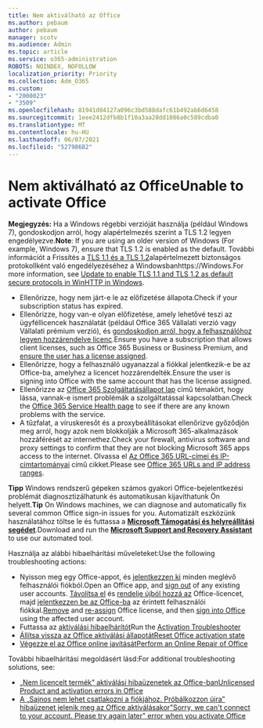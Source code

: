 ```yaml
---
title: Nem aktiválható az Office
ms.author: pebaum
author: pebaum
manager: scotv
ms.audience: Admin
ms.topic: article
ms.service: o365-administration
ROBOTS: NOINDEX, NOFOLLOW
localization_priority: Priority
ms.collection: Adm_O365
ms.custom:
- "2000023"
- "3509"
ms.openlocfilehash: 81941d84127a096c3bd588dafc61b492ab6d6458
ms.sourcegitcommit: 1eee2412dfb8b1f10a3aa28dd1086a0c589cdba0
ms.translationtype: MT
ms.contentlocale: hu-HU
ms.lasthandoff: 06/07/2021
ms.locfileid: "52798682"
---
```

# <a name="unable-to-activate-office"></a><span data-ttu-id="75902-102">Nem aktiválható az Office</span><span class="sxs-lookup"><span data-stu-id="75902-102">Unable to activate Office</span></span>

<span data-ttu-id="75902-103">**Megjegyzés:** Ha a Windows régebbi verzióját használja (például Windows 7), gondoskodjon arról, hogy alapértelmezés szerint a TLS 1.2 legyen engedélyezve.</span><span class="sxs-lookup"><span data-stu-id="75902-103">**Note**: If you are using an older version of Windows (For example, Windows 7), ensure that TLS 1.2 is enabled as the default.</span></span> <span data-ttu-id="75902-104">További információt a Frissítés a [TLS 1.1 és a TLS 1.2](https://support.microsoft.com/topic/update-to-enable-tls-1-1-and-tls-1-2-as-default-secure-protocols-in-winhttp-in-windows-c4bd73d2-31d7-761e-0178-11268bb10392)alapértelmezett biztonságos protokollként való engedélyezéséhez a Windowsbanhttps://Windows.</span><span class="sxs-lookup"><span data-stu-id="75902-104">For more information, see [Update to enable TLS 1.1 and TLS 1.2 as default secure protocols in WinHTTP in Windows](https://support.microsoft.com/topic/update-to-enable-tls-1-1-and-tls-1-2-as-default-secure-protocols-in-winhttp-in-windows-c4bd73d2-31d7-761e-0178-11268bb10392).</span></span>

- <span data-ttu-id="75902-105">Ellenőrizze, hogy nem járt-e le az előfizetése állapota.</span><span class="sxs-lookup"><span data-stu-id="75902-105">Check if your subscription status has expired.</span></span>
- <span data-ttu-id="75902-106">Ellenőrizze, hogy van-e olyan előfizetése, amely lehetővé teszi az ügyféllicencek használatát (például Office 365 Vállalati verzió vagy Vállalati prémium verzió), és [gondoskodjon arról, hogy a felhasználóhoz legyen hozzárendelve licenc](/microsoft-365/admin/manage/assign-licenses-to-users).</span><span class="sxs-lookup"><span data-stu-id="75902-106">Ensure you have a subscription that allows client licenses, such as Office 365 Business or Business Premium, and [ensure the user has a license assigned](/microsoft-365/admin/manage/assign-licenses-to-users).</span></span>
- <span data-ttu-id="75902-107">Ellenőrizze, hogy a felhasználó ugyanazzal a fiókkal jelentkezik-e be az Office-ba, amelyhez a licencet hozzárendelték.</span><span class="sxs-lookup"><span data-stu-id="75902-107">Ensure the user is signing into Office with the same account that has the license assigned.</span></span>
- <span data-ttu-id="75902-108">Ellenőrizze az [Office 365 Szolgáltatásállapot lap](/office365/enterprise/view-service-health) című témakört, hogy lássa, vannak-e ismert problémák a szolgáltatással kapcsolatban.</span><span class="sxs-lookup"><span data-stu-id="75902-108">Check the [Office 365 Service Health page](/office365/enterprise/view-service-health) to see if there are any known problems with the service.</span></span>
- <span data-ttu-id="75902-109">A tűzfalat, a víruskeresőt és a proxybeállításokat ellenőrizve győződjön meg arról, hogy azok nem blokkolják a Microsoft 365-alkalmazások hozzáférését az internethez.</span><span class="sxs-lookup"><span data-stu-id="75902-109">Check your firewall, antivirus software and proxy settings to confirm that they are not blocking Microsoft 365 apps access to the internet.</span></span> <span data-ttu-id="75902-110">Olvassa el [Az Office 365 URL-címei és IP-címtartományai](/office365/enterprise/urls-and-ip-address-ranges "Az Office 365 URL-címei és IP-címtartományai") című cikket.</span><span class="sxs-lookup"><span data-stu-id="75902-110">Please see [Office 365 URLs and IP address ranges](/office365/enterprise/urls-and-ip-address-ranges "Office 365 URLs and IP address ranges").</span></span>

<span data-ttu-id="75902-111">**Tipp** Windows rendszerű gépeken számos gyakori Office-bejelentkezési problémát diagnosztizálhatunk és automatikusan kijavíthatunk Ön helyett.</span><span class="sxs-lookup"><span data-stu-id="75902-111">**Tip** On Windows machines, we can diagnose and automatically fix several common Office sign-in issues for you.</span></span> <span data-ttu-id="75902-112">Automatizált eszközünk használatához töltse le és futtassa a **[Microsoft Támogatási és helyreállítási segédet](https://aka.ms/SaRA-OfficeSignInScenario)**.</span><span class="sxs-lookup"><span data-stu-id="75902-112">Download and run the  **[Microsoft Support and Recovery Assistant](https://aka.ms/SaRA-OfficeSignInScenario)** to use our automated tool.</span></span>

<span data-ttu-id="75902-113">Használja az alábbi hibaelhárítási műveleteket:</span><span class="sxs-lookup"><span data-stu-id="75902-113">Use the following troubleshooting actions:</span></span>

- <span data-ttu-id="75902-114">Nyisson meg egy Office-appot, és [jelentkezzen ki](https://support.office.com/article/5a20dc11-47e9-4b6f-945d-478cb6d92071) minden meglévő felhasználói fiókból.</span><span class="sxs-lookup"><span data-stu-id="75902-114">Open an Office app, and [sign out](https://support.office.com/article/5a20dc11-47e9-4b6f-945d-478cb6d92071) of any existing user accounts.</span></span> <span data-ttu-id="75902-115">[Távolítsa el](/microsoft-365/admin/manage/remove-licenses-from-users) és [rendelje újból hozzá az](/microsoft-365/admin/manage/assign-licenses-to-users) Office-licencet, majd [jelentkezzen be az Office-ba](https://support.office.com/article/628ea040-f265-49de-b986-be09c3ebf8a9) az érintett felhasználói fiókkal.</span><span class="sxs-lookup"><span data-stu-id="75902-115">[Remove](/microsoft-365/admin/manage/remove-licenses-from-users) and [re-assign](/microsoft-365/admin/manage/assign-licenses-to-users) Office license, and then [sign into Office](https://support.office.com/article/628ea040-f265-49de-b986-be09c3ebf8a9) using the affected user account.</span></span>
- <span data-ttu-id="75902-116">Futtassa az [aktiválási hibaelhárítót](https://aka.ms/SARA-OfficeActivation-Alchemy)</span><span class="sxs-lookup"><span data-stu-id="75902-116">Run the [Activation Troubleshooter](https://aka.ms/SARA-OfficeActivation-Alchemy)</span></span>
- [<span data-ttu-id="75902-117">Állítsa vissza az Office aktiválási állapotát</span><span class="sxs-lookup"><span data-stu-id="75902-117">Reset Office activation state</span></span>](/office365/troubleshoot/activation/reset-office-365-proplus-activation-state "Állítsa vissza az Office aktiválási állapotát")
- [<span data-ttu-id="75902-118">Végezze el az Office online javítását</span><span class="sxs-lookup"><span data-stu-id="75902-118">Perform an Online Repair of Office</span></span>](https://support.office.com/Article/7821d4b6-7c1d-4205-aa0e-a6b40c5bb88b?wt.mc_id=Alchemy_ClientDIA)

<span data-ttu-id="75902-119">További hibaelhárítási megoldásért lásd:</span><span class="sxs-lookup"><span data-stu-id="75902-119">For additional troubleshooting solutions, see:</span></span>  

- [<span data-ttu-id="75902-120">„Nem licencelt termék” aktiválási hibaüzenetek az Office-ban</span><span class="sxs-lookup"><span data-stu-id="75902-120">Unlicensed Product and activation errors in Office</span></span>](https://support.office.com/Article/0d23d3c0-c19c-4b2f-9845-5344fedc4380?wt.mc_id=Alchemy_ClientDIA)
- [<span data-ttu-id="75902-121">A „Sajnos nem lehet csatlakozni a fiókjához. Próbálkozzon újra” hibaüzenet jelenik meg az Office aktiválásakor</span><span class="sxs-lookup"><span data-stu-id="75902-121">"Sorry, we can't connect to your account. Please try again later" error when you activate Office</span></span>](/office/troubleshoot/activation-installation/issue-when-activate-office-from-office-365)